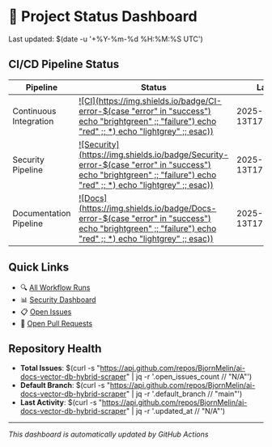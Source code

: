 # 🚦 Project Status Dashboard

Last updated: $(date -u '+%Y-%m-%d %H:%M:%S UTC')

## CI/CD Pipeline Status

| Pipeline | Status | Last Run |
|----------|--------|----------|
| Continuous Integration | [![CI](https://img.shields.io/badge/CI-error-$(case "error" in "success") echo "brightgreen" ;; "failure") echo "red" ;; *) echo "lightgrey" ;; esac))](#) | 2025-06-13T17:49:42.494Z |
| Security Pipeline | [![Security](https://img.shields.io/badge/Security-error-$(case "error" in "success") echo "brightgreen" ;; "failure") echo "red" ;; *) echo "lightgrey" ;; esac))](#) | 2025-06-13T17:49:42.598Z |
| Documentation Pipeline | [![Docs](https://img.shields.io/badge/Docs-error-$(case "error" in "success") echo "brightgreen" ;; "failure") echo "red" ;; *) echo "lightgrey" ;; esac))](#) | 2025-06-13T17:49:42.659Z |

## Quick Links

- 🔍 [All Workflow Runs](https://github.com/BjornMelin/ai-docs-vector-db-hybrid-scraper/actions)
- 📊 [Security Dashboard](https://github.com/BjornMelin/ai-docs-vector-db-hybrid-scraper/security)
- 📋 [Open Issues](https://github.com/BjornMelin/ai-docs-vector-db-hybrid-scraper/issues)
- 🔀 [Open Pull Requests](https://github.com/BjornMelin/ai-docs-vector-db-hybrid-scraper/pulls)

## Repository Health

- **Total Issues**: $(curl -s "https://api.github.com/repos/BjornMelin/ai-docs-vector-db-hybrid-scraper" | jq -r '.open_issues_count // "N/A"')
- **Default Branch**: $(curl -s "https://api.github.com/repos/BjornMelin/ai-docs-vector-db-hybrid-scraper" | jq -r '.default_branch // "main"')
- **Last Activity**: $(curl -s "https://api.github.com/repos/BjornMelin/ai-docs-vector-db-hybrid-scraper" | jq -r '.updated_at // "N/A"')

---

*This dashboard is automatically updated by GitHub Actions*
